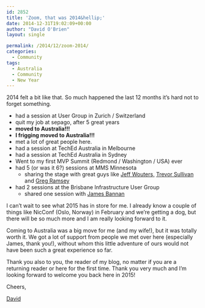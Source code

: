 ```yaml
---
id: 2852
title: 'Zoom, that was 2014&hellip;'
date: 2014-12-31T19:02:09+00:00
author: "David O'Brien"
layout: single

permalink: /2014/12/zoom-2014/
categories:
  - Community
tags:
  - Australia
  - Community
  - New Year
---
```


2014 felt a bit like that. So much happened the last 12 months it’s hard not to forget something.

* had a session at User Group in Zurich / Switzerland
* quit my job at sepago, after 5 great years
* **moved to Australia!!!**
* **I frigging moved to Australia!!!**
* met a lot of great people here.
* had a session at TechEd Australia in Melbourne
* had a session at TechEd Australia in Sydney
* Went to my first MVP Summit (Redmond / Washington / USA) ever
* had 5 (or was it 6?) sessions at MMS Minnesota
  * sharing the stage with great guys like [Jeff Wouters,](http://jeffwouters.nl/) [Trevor Sullivan](http://trevorsullivan.net) and [Greg Ramsey](http://gregramsey.net)
* had 2 sessions at the Brisbane Infrastructure User Group
    * shared one session with [James Bannan](http://jamesbannanit.com/)

I can’t wait to see what 2015 has in store for me. I already know a couple of things like NicConf (Oslo, Norway) in February and we’re getting a dog, but there will be so much more and I am really looking forward to it.

Coming to Australia was a big move for me (and my wife!), but it was totally worth it. We got a lot of support from people we met over here (especially James, thank you!), without whom this little adventure of ours would not have been such a great experience so far.

Thank you also to you, the reader of my blog, no matter if you are a returning reader or here for the first time. Thank you very much and I’m looking forward to welcome you back here in 2015!

Cheers,

[David](http://www.twitter.com/david_obrien)

